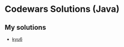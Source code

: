 # Codewars Solutions (Java)

## My solutions
* [kyu6](https://github.com/cam1x/codewars-java/tree/master/src/com/company/kyu6)
